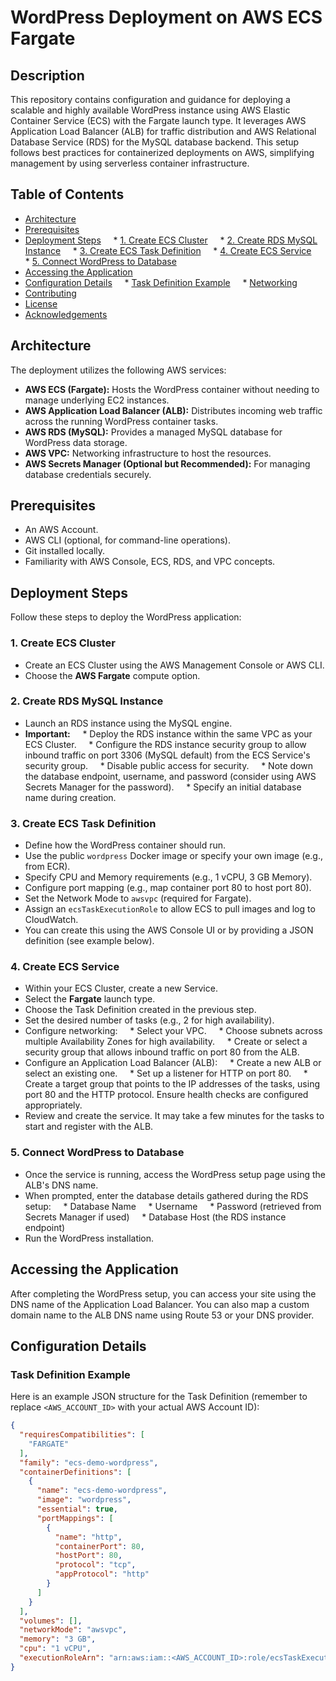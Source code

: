 # WordPress Deployment on AWS ECS Fargate 

 ## Description 

 This repository contains configuration and guidance for deploying a scalable and highly available WordPress instance using AWS Elastic Container Service (ECS) with the Fargate launch type. It leverages AWS Application Load Balancer (ALB) for traffic distribution and AWS Relational Database Service (RDS) for the MySQL database backend. This setup follows best practices for containerized deployments on AWS, simplifying management by using serverless container infrastructure. 

 ## Table of Contents 

 * [Architecture](#architecture) 
 * [Prerequisites](#prerequisites) 
 * [Deployment Steps](#deployment-steps) 
     * [1. Create ECS Cluster](#1-create-ecs-cluster) 
     * [2. Create RDS MySQL Instance](#2-create-rds-mysql-instance) 
     * [3. Create ECS Task Definition](#3-create-ecs-task-definition) 
     * [4. Create ECS Service](#4-create-ecs-service) 
     * [5. Connect WordPress to Database](#5-connect-wordpress-to-database) 
 * [Accessing the Application](#accessing-the-application) 
 * [Configuration Details](#configuration-details) 
     * [Task Definition Example](#task-definition-example) 
     * [Networking](#networking) 
 * [Contributing](#contributing) 
 * [License](#license) 
 * [Acknowledgements](#acknowledgements) 

 ## Architecture 

 The deployment utilizes the following AWS services: 

 * **AWS ECS (Fargate):** Hosts the WordPress container without needing to manage underlying EC2 instances. 
 * **AWS Application Load Balancer (ALB):** Distributes incoming web traffic across the running WordPress container tasks. 
 * **AWS RDS (MySQL):** Provides a managed MySQL database for WordPress data storage. 
 * **AWS VPC:** Networking infrastructure to host the resources. 
 * **AWS Secrets Manager (Optional but Recommended):** For managing database credentials securely. 

 ## Prerequisites 

 * An AWS Account. 
 * AWS CLI (optional, for command-line operations). 
 * Git installed locally. 
 * Familiarity with AWS Console, ECS, RDS, and VPC concepts. 

 ## Deployment Steps 

 Follow these steps to deploy the WordPress application: 

 ### 1. Create ECS Cluster 

 * Create an ECS Cluster using the AWS Management Console or AWS CLI. 
 * Choose the **AWS Fargate** compute option. 

 ### 2. Create RDS MySQL Instance 

 * Launch an RDS instance using the MySQL engine. 
 * **Important:**     * Deploy the RDS instance within the same VPC as your ECS Cluster. 
     * Configure the RDS instance security group to allow inbound traffic on port 3306 (MySQL default) from the ECS Service's security group. 
     * Disable public access for security. 
     * Note down the database endpoint, username, and password (consider using AWS Secrets Manager for the password). 
     * Specify an initial database name during creation. 

 ### 3. Create ECS Task Definition 

 * Define how the WordPress container should run. 
 * Use the public `wordpress` Docker image or specify your own image (e.g., from ECR). 
 * Specify CPU and Memory requirements (e.g., 1 vCPU, 3 GB Memory). 
 * Configure port mapping (e.g., map container port 80 to host port 80). 
 * Set the Network Mode to `awsvpc` (required for Fargate). 
 * Assign an `ecsTaskExecutionRole` to allow ECS to pull images and log to CloudWatch. 
 * You can create this using the AWS Console UI or by providing a JSON definition (see example below). 

 ### 4. Create ECS Service 

 * Within your ECS Cluster, create a new Service. 
 * Select the **Fargate** launch type. 
 * Choose the Task Definition created in the previous step. 
 * Set the desired number of tasks (e.g., 2 for high availability). 
 * Configure networking: 
     * Select your VPC. 
     * Choose subnets across multiple Availability Zones for high availability. 
     * Create or select a security group that allows inbound traffic on port 80 from the ALB. 
 * Configure an Application Load Balancer (ALB): 
     * Create a new ALB or select an existing one. 
     * Set up a listener for HTTP on port 80. 
     * Create a target group that points to the IP addresses of the tasks, using port 80 and the HTTP protocol. Ensure health checks are configured appropriately. 
 * Review and create the service. It may take a few minutes for the tasks to start and register with the ALB. 

 ### 5. Connect WordPress to Database 

 * Once the service is running, access the WordPress setup page using the ALB's DNS name. 
 * When prompted, enter the database details gathered during the RDS setup: 
     * Database Name 
     * Username 
     * Password (retrieved from Secrets Manager if used) 
     * Database Host (the RDS instance endpoint) 
 * Run the WordPress installation. 

 ## Accessing the Application 

 After completing the WordPress setup, you can access your site using the DNS name of the Application Load Balancer. You can also map a custom domain name to the ALB DNS name using Route 53 or your DNS provider. 

 ## Configuration Details 

 ### Task Definition Example 

 Here is an example JSON structure for the Task Definition (remember to replace `<AWS_ACCOUNT_ID>` with your actual AWS Account ID): 

 ```json 
 { 
   "requiresCompatibilities": [ 
     "FARGATE" 
   ], 
   "family": "ecs-demo-wordpress", 
   "containerDefinitions": [ 
     { 
       "name": "ecs-demo-wordpress", 
       "image": "wordpress", 
       "essential": true, 
       "portMappings": [ 
         { 
           "name": "http", 
           "containerPort": 80, 
           "hostPort": 80, 
           "protocol": "tcp", 
           "appProtocol": "http" 
         } 
       ] 
     } 
   ], 
   "volumes": [], 
   "networkMode": "awsvpc", 
   "memory": "3 GB", 
   "cpu": "1 vCPU", 
   "executionRoleArn": "arn:aws:iam::<AWS_ACCOUNT_ID>:role/ecsTaskExecutionRole" 
 }